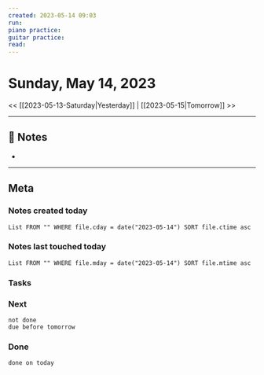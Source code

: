 ```yaml
---
created: 2023-05-14 09:03
run: 
piano practice: 
guitar practice: 
read: 
---
```



# Sunday, May 14, 2023

<< [[2023-05-13-Saturday|Yesterday]] | [[2023-05-15|Tomorrow]] >>

---


## 📝 Notes
- 

---
## Meta
### Notes created today
```dataview
List FROM "" WHERE file.cday = date("2023-05-14") SORT file.ctime asc
```

### Notes last touched today
```dataview
List FROM "" WHERE file.mday = date("2023-05-14") SORT file.mtime asc
```



### Tasks

### Next

```tasks
not done 
due before tomorrow
```

### Done

```tasks
done on today
```
